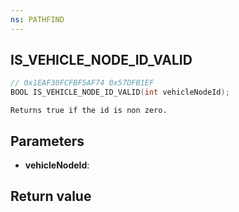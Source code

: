 ```yaml
---
ns: PATHFIND
---
```

## IS_VEHICLE_NODE_ID_VALID

```c
// 0x1EAF30FCFBF5AF74 0x57DFB1EF
BOOL IS_VEHICLE_NODE_ID_VALID(int vehicleNodeId);
```

```
Returns true if the id is non zero.  
```

## Parameters
* **vehicleNodeId**: 

## Return value
